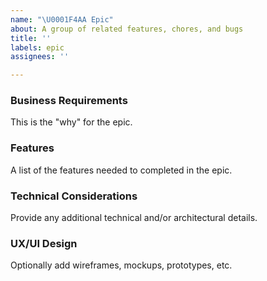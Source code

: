 ```yaml
---
name: "\U0001F4AA Epic"
about: A group of related features, chores, and bugs
title: ''
labels: epic
assignees: ''

---
```


### Business Requirements

This is the "why" for the epic.

### Features

A list of the features needed to completed in the epic.

### Technical Considerations

Provide any additional technical and/or architectural details.

### UX/UI Design

Optionally add wireframes, mockups, prototypes, etc.
